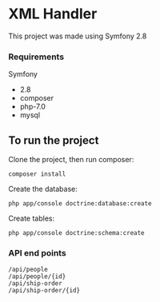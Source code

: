 XML Handler
========================
This project was made using Symfony 2.8

### Requirements
Symfony
- 2.8
- composer
- php-7.0
- mysql


To run the project
--------------

Clone the project, then run composer:

    composer install

Create the database:

    php app/console doctrine:database:create

Create tables:

    php app/console doctrine:schema:create
    
### API end points


    /api/people     
    /api/people/{id}    
    /api/ship-order    
    /api/ship-order/{id}    
        
    

